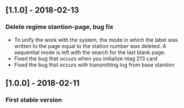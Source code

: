 ## [1.1.0] - 2018-02-13
### Delete regime stantion-page, bug fix
- To unify the work with the system, the mode in which the label was written to the page equal to the station number was deleted. A sequential mode is left with the search for the last blank page.
- Fixed the bug that occurs when you initialize ntag 213 card
- Fixed the bug thst occurs with transmitting log from base stantion

## [1.0.0] - 2018-02-11
### First stable version